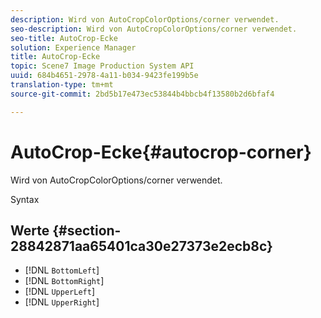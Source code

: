```yaml
---
description: Wird von AutoCropColorOptions/corner verwendet.
seo-description: Wird von AutoCropColorOptions/corner verwendet.
seo-title: AutoCrop-Ecke
solution: Experience Manager
title: AutoCrop-Ecke
topic: Scene7 Image Production System API
uuid: 684b4651-2978-4a11-b034-9423fe199b5e
translation-type: tm+mt
source-git-commit: 2bd5b17e473ec53844b4bbcb4f13580b2d6bfaf4

---
```



# AutoCrop-Ecke{#autocrop-corner}

Wird von AutoCropColorOptions/corner verwendet.

Syntax

## Werte {#section-28842871aa65401ca30e27373e2ecb8c}

* [!DNL `BottomLeft`]
* [!DNL `BottomRight`]
* [!DNL `UpperLeft`]
* [!DNL `UpperRight`]

